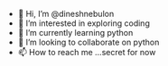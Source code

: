 - 👋 Hi, I’m @dineshnebulon
- 👀 I’m interested in exploring coding
- 🌱 I’m currently learning python
- 💞️ I’m looking to collaborate on python
- 📫 How to reach me ...secret for now

<!---
dineshnebulon/dineshnebulon is a ✨ special ✨ repository because its `README.md` (this file) appears on your GitHub profile.
You can click the Preview link to take a look at your changes.
--->
